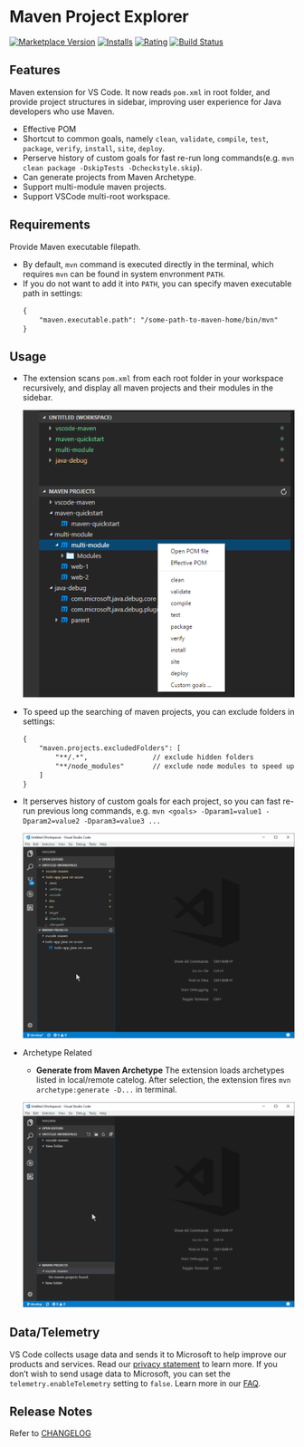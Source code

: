 # Maven Project Explorer

[![Marketplace Version](https://vsmarketplacebadge.apphb.com/version-short/eskibear.vscode-maven.svg)](https://marketplace.visualstudio.com/items?itemName=eskibear.vscode-maven) [![Installs](https://vsmarketplacebadge.apphb.com/installs-short/eskibear.vscode-maven.svg)](https://marketplace.visualstudio.com/items?itemName=eskibear.vscode-maven) [![Rating](https://vsmarketplacebadge.apphb.com/rating-short/eskibear.vscode-maven.svg)](https://marketplace.visualstudio.com/items?itemName=eskibear.vscode-maven) [![Build Status](https://travis-ci.org/Eskibear/vscode-maven.svg)](https://travis-ci.org/Eskibear/vscode-maven)

## Features

Maven extension for VS Code. It now reads `pom.xml` in root folder, and provide project structures in sidebar, improving user experience for Java developers who use Maven.

* Effective POM
* Shortcut to common goals, namely `clean`, `validate`, `compile`, `test`, `package`, `verify`, `install`, `site`, `deploy`.
* Perserve history of custom goals for fast re-run long commands(e.g. `mvn clean package -DskipTests -Dcheckstyle.skip`).
* Can generate projects from Maven Archetype.
* Support multi-module maven projects.
* Support VSCode multi-root workspace.

## Requirements

Provide Maven executable filepath.
* By default, `mvn` command is executed directly in the terminal, which requires `mvn` can be found in system envronment `PATH`.
* If you do not want to add it into `PATH`, you can specify maven executable path in settings:
    ```
    {
        "maven.executable.path": "/some-path-to-maven-home/bin/mvn"
    }
    ```

## Usage

* The extension scans `pom.xml` from each root folder in your workspace recursively, and display all maven projects and their modules in the sidebar.

    ![Screenshot](images/view_context.png)

* To speed up the searching of maven projects, you can exclude folders in settings:
    ```
    {
        "maven.projects.excludedFolders": [
            "**/.*",                // exclude hidden folders
            "**/node_modules"       // exclude node modules to speed up
        ]
    }
    ```

* It perserves history of custom goals for each project, so you can fast re-run previous long commands, e.g. `mvn <goals> -Dparam1=value1 -Dparam2=value2 -Dparam3=value3 ...` 

    ![Screenshot](images/customGoal.gif)

* Archetype Related
    * **Generate from Maven Archetype** The extension loads archetypes listed in local/remote catelog. After selection, the extension fires `mvn archetype:generate -D...` in terminal.

    ![Screenshot](images/archetype.gif)


## Data/Telemetry

VS Code collects usage data and sends it to Microsoft to help improve our products and services. Read our [privacy statement](http://go.microsoft.com/fwlink/?LinkId=521839) to learn more. If you don’t wish to send usage data to Microsoft, you can set the `telemetry.enableTelemetry` setting to `false`. Learn more in our [FAQ](https://code.visualstudio.com/docs/supporting/faq#_how-to-disable-telemetry-reporting).

## Release Notes

Refer to [CHANGELOG](CHANGELOG.md)
